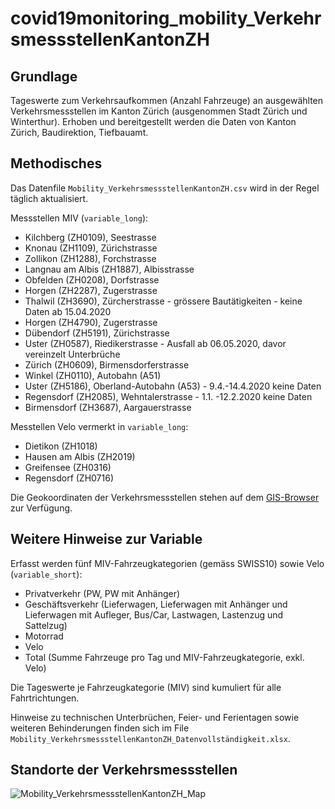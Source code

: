 # covid19monitoring_mobility_VerkehrsmessstellenKantonZH

## Grundlage
Tageswerte zum Verkehrsaufkommen (Anzahl Fahrzeuge) an ausgewählten Verkehrsmessstellen im Kanton Zürich (ausgenommen Stadt Zürich und Winterthur). Erhoben und bereitgestellt werden die Daten von Kanton Zürich, Baudirektion, Tiefbauamt.

## Methodisches
Das Datenfile `Mobility_VerkehrsmessstellenKantonZH.csv` wird in der Regel täglich aktualisiert.

Messstellen MIV (`variable_long`):
- Kilchberg (ZH0109), Seestrasse
- Knonau (ZH1109), Zürichstrasse
- Zollikon (ZH1288), Forchstrasse
- Langnau am Albis (ZH1887), Albisstrasse
- Obfelden (ZH0208), Dorfstrasse
- Horgen (ZH2287), Zugerstrasse
- Thalwil (ZH3690), Zürcherstrasse - grössere Bautätigkeiten - keine Daten ab 15.04.2020
- Horgen (ZH4790), Zugerstrasse
- Dübendorf (ZH5191), Zürichstrasse
- Uster (ZH0587), Riedikerstrasse - Ausfall ab 06.05.2020, davor vereinzelt Unterbrüche
- Zürich (ZH0609), Birmensdorferstrasse
- Winkel (ZH0110), Autobahn (A51)
- Uster (ZH5186), Oberland-Autobahn (A53) - 9.4.-14.4.2020 keine Daten
- Regensdorf (ZH2085), Wehntalerstrasse - 1.1. -12.2.2020 keine Daten
- Birmensdorf (ZH3687), Aargauerstrasse

Messtellen Velo vermerkt in `variable_long`:
- Dietikon (ZH1018)
- Hausen am Albis (ZH2019)
- Greifensee (ZH0316)
- Regensdorf (ZH0716)

Die Geokoordinaten der Verkehrsmessstellen stehen auf dem [GIS-Browser](https://maps.zh.ch?topic=TBAVMSZH&scale=294568&x=2692500&y=1252500&srid=2056&offlayers=bezirkslabels) zur Verfügung. 

## Weitere Hinweise zur Variable
Erfasst werden fünf MIV-Fahrzeugkategorien (gemäss SWISS10) sowie Velo (`variable_short`):
- Privatverkehr (PW, PW mit Anhänger)
- Geschäftsverkehr (Lieferwagen, Lieferwagen mit Anhänger und Lieferwagen mit Aufleger, Bus/Car, Lastwagen, Lastenzug und Sattelzug)
- Motorrad
- Velo
- Total (Summe Fahrzeuge pro Tag und MIV-Fahrzeugkategorie, exkl. Velo)

Die Tageswerte je Fahrzeugkategorie (MIV) sind kumuliert für alle Fahrtrichtungen.

Hinweise zu technischen Unterbrüchen, Feier- und Ferientagen sowie weiteren Behinderungen finden sich im File `Mobility_VerkehrsmessstellenKantonZH_Datenvollständigkeit.xlsx`.

## Standorte der Verkehrsmessstellen
![Mobility_VerkehrsmessstellenKantonZH_Map](https://github.com/statistikZH/covid19monitoring_mobility_VerkehrsmessstellenKantonZH/blob/master/Mobility_VerkehrsmessstellenKantonZH_Map.png)


